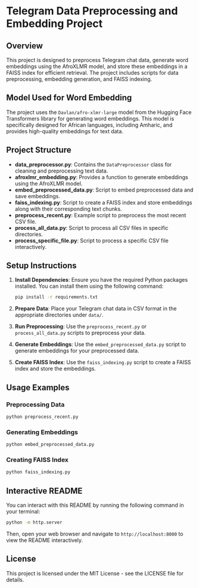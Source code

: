 # Telegram Data Preprocessing and Embedding Project

## Overview

This project is designed to preprocess Telegram chat data, generate word embeddings using the AfroXLMR model, and store these embeddings in a FAISS index for efficient retrieval. The project includes scripts for data preprocessing, embedding generation, and FAISS indexing.

## Model Used for Word Embedding

The project uses the `Davlan/afro-xlmr-large` model from the Hugging Face Transformers library for generating word embeddings. This model is specifically designed for African languages, including Amharic, and provides high-quality embeddings for text data.

## Project Structure

- **data_preprocessor.py**: Contains the `DataPreprocessor` class for cleaning and preprocessing text data.
- **afroxlmr_embedding.py**: Provides a function to generate embeddings using the AfroXLMR model.
- **embed_preprocessed_data.py**: Script to embed preprocessed data and save embeddings.
- **faiss_indexing.py**: Script to create a FAISS index and store embeddings along with their corresponding text chunks.
- **preprocess_recent.py**: Example script to preprocess the most recent CSV file.
- **process_all_data.py**: Script to process all CSV files in specific directories.
- **process_specific_file.py**: Script to process a specific CSV file interactively.

## Setup Instructions

1. **Install Dependencies**: Ensure you have the required Python packages installed. You can install them using the following command:

   ```bash
   pip install -r requirements.txt
   ```

2. **Prepare Data**: Place your Telegram chat data in CSV format in the appropriate directories under `data/`.

3. **Run Preprocessing**: Use the `preprocess_recent.py` or `process_all_data.py` scripts to preprocess your data.

4. **Generate Embeddings**: Use the `embed_preprocessed_data.py` script to generate embeddings for your preprocessed data.

5. **Create FAISS Index**: Use the `faiss_indexing.py` script to create a FAISS index and store the embeddings.

## Usage Examples

### Preprocessing Data

```bash
python preprocess_recent.py
```

### Generating Embeddings

```bash
python embed_preprocessed_data.py
```

### Creating FAISS Index

```bash
python faiss_indexing.py
```

## Interactive README

You can interact with this README by running the following command in your terminal:

```bash
python -m http.server
```

Then, open your web browser and navigate to `http://localhost:8000` to view the README interactively.

## License

This project is licensed under the MIT License - see the LICENSE file for details. 